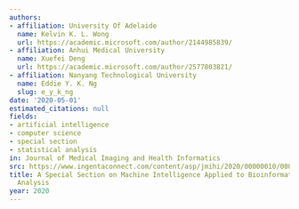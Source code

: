 ```yaml
---
authors:
- affiliation: University Of Adelaide
  name: Kelvin K. L. Wong
  url: https://academic.microsoft.com/author/2144985839/
- affiliation: Anhui Medical University
  name: Xuefei Deng
  url: https://academic.microsoft.com/author/2577803821/
- affiliation: Nanyang Technological University
  name: Eddie Y. K. Ng
  slug: e_y_k_ng
date: '2020-05-01'
estimated_citations: null
fields:
- artificial intelligence
- computer science
- special section
- statistical analysis
in: Journal of Medical Imaging and Health Informatics
src: https://www.ingentaconnect.com/content/asp/jmihi/2020/00000010/00000005/art00033
title: A Special Section on Machine Intelligence Applied to Bioinformatics and Statistical
  Analysis
year: 2020
---
```

